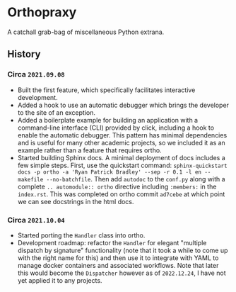 # Orthopraxy

A catchall grab-bag of miscellaneous Python extrana.

## History

### Circa `2021.09.08`

- Built the first feature, which specifically facilitates interactive development.
- Added a hook to use an automatic debugger which brings the developer to the site of an exception.
- Added a boilerplate example for building an application with a command-line interface (CLI) provided by click, including a hook to enable the automatic debugger. This pattern has minimal dependencies and is useful for many other academic projects, so we included it as an example rather than a feature that requires ortho.
- Started building Sphinx docs. A minimal deployment of docs includes a few simple steps. First, use the quickstart command: `sphinx-quickstart docs -p ortho -a 'Ryan Patrick Bradley' --sep -r 0.1 -l en --makefile --no-batchfile`. Then add `autodoc` to the `conf.py` along with a complete `.. automodule:: ortho` directive including `:members:` in the `index.rst`. This was completed on ortho commit `ad7cebe` at which point we can see docstrings in the html docs.

### Circa `2021.10.04`

- Started porting the `Handler` class into ortho.
- Development roadmap: refactor the `Handler` for elegant "multiple dispatch by signature" functionality (note that it took a while to come up with the right name for this) and then use it to integrate with YAML to manage docker containers and associated workflows. Note that later this would become the `Dispatcher` however as of `2022.12.24`, I have not yet applied it to any projects.